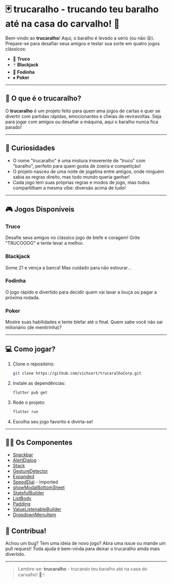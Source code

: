# 🃏 trucaralho - trucando teu baralho até na casa do carvalho! 🌳

Bem-vindo ao **trucaralho**! Aqui, o baralho é levado a sério (ou não 😜). Prepare-se para desafiar seus amigos e testar sua sorte em quatro jogos clássicos:

- 🎲 **Truco**
- 🃏 **Blackjack**
- 🤏 **Fodinha**
- ♠️ **Poker**

---

## 🚀 O que é o trucaralho?

O **trucaralho** é um projeto feito para quem ama jogos de cartas e quer se divertir com partidas rápidas, emocionantes e cheias de reviravoltas. Seja para jogar com amigos ou desafiar a máquina, aqui o baralho nunca fica parado!

---

## 🧐 Curiosidades

- O nome "trucaralho" é uma mistura irreverente de "truco" com "baralho", perfeito para quem gosta de zoeira e competição!
- O projeto nasceu de uma noite de jogatina entre amigos, onde ninguém sabia as regras direito, mas todo mundo queria ganhar!
- Cada jogo tem suas próprias regras e modos de jogo, mas todos compartilham a mesma vibe: diversão acima de tudo!

---

## 🎮 Jogos Disponíveis

### Truco
Desafie seus amigos no clássico jogo de blefe e coragem! Grite "TRUCOOOO" e tente levar a melhor.

### Blackjack
Some 21 e vença a banca! Mas cuidado para não estourar...

### Fodinha
O jogo rápido e divertido para decidir quem vai lavar a louça ou pagar a próxima rodada.

### Poker
Mostre suas habilidades e tente blefar até o final. Quem sabe você não sai milionário (de mentirinha)?

---

## 💻 Como jogar?

1. Clone o repositório:
    ```bash
    git clone https://github.com/vichsort/trucaralhoCorp.git
    ```
2. Instale as dependências:
    ```bash
    flutter pub get
    ```
3. Rode o projeto:
    ```bash
    flutter run
    ```
4. Escolha seu jogo favorito e divirta-se!

---

## 👨‍💻 Os Componentes
- [Snackbar](https://api.flutter.dev/flutter/material/SnackBar-class.html)
- [AlertDialog](https://api.flutter.dev/flutter/material/Dialog-class.html)
- [Stack](https://api.flutter.dev/flutter/widgets/Stack-class.html)
- [GestureDetector](https://api.flutter.dev/flutter/widgets/GestureDetector-class.html)
- [Expanded](https://api.flutter.dev/flutter/widgets/Expanded-class.html)
- [SpeedDial](https://pub.dev/packages/flutter_speed_dial) - imported
- [showModalBottomSheet](https://api.flutter.dev/flutter/material/showModalBottomSheet.html) 
- [StatefulBuilder](https://api.flutter.dev/flutter/widgets/StatefulBuilder-class.html)
- [ListBody](https://api.flutter.dev/flutter/widgets/ListBody-class.html)
- [Padding](https://api.flutter.dev/flutter/widgets/Padding-class.html)
- [ValueListenableBuilder](https://api.flutter.dev/flutter/widgets/ValueListenableBuilder-class.html)
- [DropdownMenuItem](https://api.flutter.dev/flutter/material/DropdownMenuItem-class.html)

## 🤝 Contribua!

Achou um bug? Tem uma ideia de novo jogo? Abra uma issue ou mande um pull request! Toda ajuda é bem-vinda para deixar o trucaralho ainda mais divertido.

---

> Lembre-se: **trucaralho** - trucando teu baralho até na casa do carvalho! 🌳🃏
